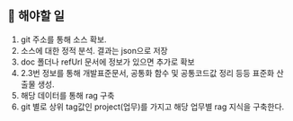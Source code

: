 ## 💎 해야할 일

1. git 주소를 통해 소스 확보.
2. 소스에 대한 정적 분석. 결과는 json으로 저장
3. doc 폴더나 refUrl 문서에 정보가 있으면 추가로 확보
4. 2.3번 정보를 통해 개발표준문서, 공통화 함수 및 공통코드값 정리 등등 표준화 산출물 생성.
5. 해당 데이터를 통해 rag 구축
6. git 별로 상위 tag값인 project(업무)를 가지고 해당 업무별 rag 지식을 구축한다.